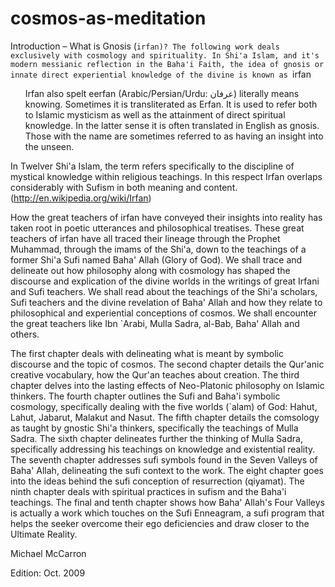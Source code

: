 # cosmos-as-meditation



 Introduction – What is Gnosis (`irfan)?
The following work deals exclusively with cosmology and spirituality. In Shi'a Islam, and it's modern messianic reflection in the Baha'i Faith, the idea of gnosis or innate direct experiential knowledge of the divine is known as `irfan

<ul>
Irfan also spelt eerfan (Arabic/Persian/Urdu: عرفان) literally means knowing. Sometimes it is transliterated as Erfan. It is used to refer both to Islamic mysticism as well as the attainment of direct spiritual knowledge. In the latter sense it is often translated in English as gnosis. Those with the name are sometimes referred to as having an insight into the unseen.
</ul>

In Twelver Shi'a Islam, the term refers specifically to the discipline of mystical knowledge within religious teachings. In this respect Irfan overlaps considerably with Sufism in both meaning and content. (http://en.wikipedia.org/wiki/Irfan)


How the great teachers of irfan have conveyed their insights into reality has taken root in poetic utterances and philosophical treatises. These great teachers of irfan have all traced their lineage through the Prophet Muhammad, through the imams of the Shi'a, down to the teachings of a former Shi'a Sufi named Baha' Allah (Glory of God). We shall trace and delineate out how philosophy along with cosmology has shaped the discourse and explication of the divine worlds in the writings of great Irfani and Sufi teachers. We shall read about the teachings of the Shi'a scholars, Sufi teachers and the divine revelation of Baha' Allah and how they relate to philosophical and experiential conceptions of cosmos. We shall encounter the great teachers like Ibn `Arabi, Mulla Sadra, al-Bab, Baha' Allah and others.


The first chapter deals with delineating what is meant by symbolic discourse and the topic of cosmos. The second chapter details the Qur'anic creative vocabulary, how the Qur'an teaches about creation. The third chapter delves into the lasting effects of Neo-Platonic philosophy on Islamic thinkers. The fourth chapter outlines the Sufi and Baha'i symbolic cosmology, specifically dealing with the five worlds (`alam) of God: Hahut, Lahut, Jabarut, Malakut and Nasut. The fifth chapter details the comsology as taught by gnostic Shi'a thinkers, specifically the teachings of Mulla Sadra. The sixth chapter delineates further the thinking of Mulla Sadra, specifically addressing his teachings on knowledge and existential reality. The seventh chapter addresses sufi symbols found in the Seven Valleys of Baha' Allah, delineating the sufi context to the work. The eight chapter goes into the ideas behind the sufi conception of resurrection (qiyamat). The ninth chapter deals with spiritual practices in sufism and the Baha'i teachings. The final and tenth chapter shows how Baha' Allah's Four Valleys is actually a work which touches on the Sufi Enneagram, a sufi program that helps the seeker overcome their ego deficiencies and draw closer to the Ultimate Reality.



Michael McCarron


Edition: Oct. 2009






